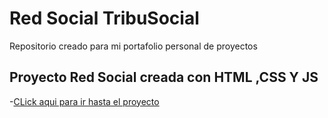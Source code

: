 # Red Social TribuSocial 


Repositorio creado para mi portafolio personal de proyectos

## Proyecto Red Social creada con HTML ,CSS Y JS
-[CLick aqui para ir hasta el proyecto](https://Rigzert.github.io/redSocial)